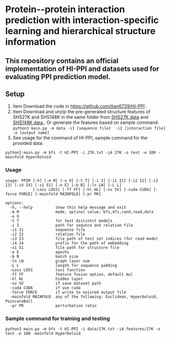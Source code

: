 # Protein--protein interaction prediction with interaction-specific learning and hierarchical structure information
This repository contains an official implementation of HI-PPI and datasets used for evaluating PPI prediction model.
----
## Setup
1. Item Download the code in https://github.com/ttan6729/HI-PPI .
2. Item Download and unzip the pre-generated structure features of SHS27K and SHS148K in the same folder from [SHS27K data](https://drive.google.com/file/d/1SEplMBH36521XsG0yIDLY7X5xRaN7Ekb/view?usp=sharing) and [SHS148K data ](https://drive.google.com/file/d/1SEplMBH36521XsG0yIDLY7X5xRaN7Ekb/view?usp=sharing). Or generate the features based on sample command: ```python3 main.py -m data -i1 [sequence file]  -i2 [interaction file] -o [output name]```
3. See usage for the command of HI-PPI, sample command for the prvoided data:
```
python3 main.py -m bfs -t HI-PPI -i 27K.txt -i4 27K -o test -e 100 -mainfold Hyperboloid
```

### Usage

```
usage: PPIM [-h] [-m M] [-o O] [-t T] [-i I] [-i1 I1] [-i2 I2] [-i3 I3] [-i4 I4] [-s1 S1] [-e E] [-b B] [-ln LN] [-L L]
            [-Loss LOSS] [-ff FF] [-hl HL] [-sv SV] [-cuda CUDA] [-force FORCE] [-mainfold MAINFOLD] [-pr PR]

options:
  -h, --help          show this help message and exit
  -m M                mode, optinal value: bfs,dfs,rand,read,data
  -o O
  -t T                for test distintct models
  -i I                path for sequnce and relation file
  -i1 I1              sequence file
  -i2 I2              relation file
  -i3 I3              file path of test set indices (for read mode)
  -i4 I4              prefix for the path of embedding
  -s1 S1              file path for structure file
  -e E                epochs
  -b B                batch size
  -ln LN              graph layer num
  -L L                length for sequence padding
  -Loss LOSS          loss function
  -ff FF              feature fusion option, default mul
  -hl HL              hidden layer
  -sv SV              if save dataset path
  -cuda CUDA          if use cuda
  -force FORCE        if write to existed output file
  -mainfold MAINFOLD  any of the following: Euclidean, Hyperboloid, PoincareBall
  -pr PR              perturbation ratio

```
### Sample command for training and testing
```
python3 main.py -m bfs -t HI-PPI -i data/27K.txt -i4 features/27K -o test -e 100 -mainfold Hyperboloid
```


